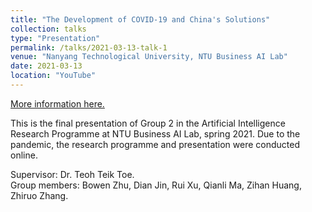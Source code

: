 ```yaml
---
title: "The Development of COVID-19 and China's Solutions"
collection: talks
type: "Presentation"
permalink: /talks/2021-03-13-talk-1
venue: "Nanyang Technological University, NTU Business AI Lab"
date: 2021-03-13
location: "YouTube"
---
```

<a href="https://www.youtube.com/watch?v=p9Y5qDjruN8&t=29s" target="_blank">More information here.</a>

This is the final presentation of Group 2 in the Artificial Intelligence Research Programme at NTU Business AI Lab, spring 2021. 
Due to the pandemic, the research programme and presentation were conducted online.

Supervisor: Dr. Teoh Teik Toe.\
Group members: Bowen Zhu, Dian Jin, Rui Xu, Qianli Ma, Zihan Huang, Zhiruo Zhang.
